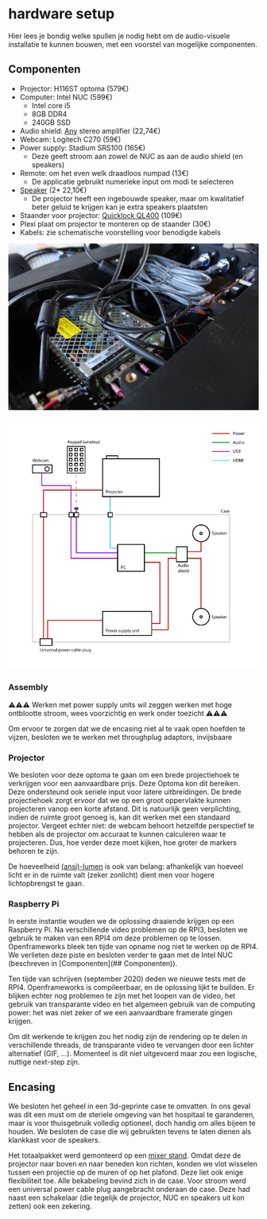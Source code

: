 # hardware setup

Hier lees je bondig welke spullen je nodig hebt om de audio-visuele installatie te kunnen bouwen, met een voorstel van mogelijke componenten.

## Componenten
* Projector:  H116ST optoma (579€)
* Computer: Intel NUC (599€)
  * Intel core i5
  * 8GB DDR4
  * 240GB SSD
* Audio shield: [Any](https://www.adafruit.com/product/1752) stereo amplifier (22,74€)
* Webcam: Logitech C270 (59€)
* Power supply: Stadium SRS100 (165€)
  * Deze geeft stroom aan zowel de NUC as aan de audio shield (en speakers)
* Remote: om het even welk draadloos numpad (13€)
  * De applicatie gebruikt numerieke input om modi te selecteren
* [Speaker](https://benl.rs-online.com/web/p/speaker-drivers/1218639/) (2* 22,10€)
  * De projector heeft een ingebouwde speaker, maar om kwalitatief beter geluid te krijgen kan je extra speakers plaatsten
* Staander voor projector: [Quicklock QL400](https://www.gear4music.be/nl/PA-DJ-and-Verlichting/Quiklok-QL-400-Studio-Locator-Stand-for-Equipment/AEG?origin=product-ads&gclid=EAIaIQobChMIjYqWpLqT7AIVCtd3Ch0fogbVEAQYASABEgL5dvD_BwE) (109€)
* Plexi plaat om projector te monteren op de staander (30€)
* Kabels: zie schematische voorstelling voor benodigde kabels

![Image of inside](images/inside.JPG)


![Image of inside](images/schematic.png)


### Assembly

⚠️⚠️⚠️ Werken met power supply units wil zeggen werken met hoge ontblootte stroom, wees voorzichtig en werk onder toezicht ⚠️⚠️⚠️

Om ervoor te zorgen dat we de encasing niet al te vaak open hoefden te vijzen, besloten we te werken met throughplug adaptors, invijsbaare 

### Projector

We besloten voor deze optoma te gaan om een brede projectiehoek te verkrijgen voor een aanvaardbare prijs. Deze Optoma kon dit bereiken. Deze ondersteund ook seriele input voor latere uitbreidingen.
De brede projectiehoek zorgt ervoor dat we op een groot oppervlakte kunnen projecteren vanop een korte afstand. 
Dit is natuurlijk geen verplichting, indien de ruimte groot genoeg is, kan dit werken met een standaard projector. Vergeet echter niet: de webcam behoort hetzelfde perspectief te hebben als de projector om accuraat te kunnen calculeren waar te projecteren. Dus, hoe verder deze moet kijken, hoe groter de markers behoren te zijn.

De hoeveelheid [(ansi)-lumen](https://nl.wikipedia.org/wiki/Lumen_(eenheid)#:~:text=De%20lumen%20(symbool%3A%20lm),lichtbron%20in%20alle%20richtingen%20uitstraalt.) is ook van belang: afhankelijk van hoeveel licht er in de ruimte valt (zeker zonlicht) dient men voor hogere lichtopbrengst te gaan. 


### Raspberry Pi

In eerste instantie wouden we de oplossing draaiende krijgen op een Raspberry Pi. Na verschillende video problemen op de RPI3, besloten we gebruik te maken van een RPI4 om deze problemen op te lossen. Openframeworks bleek ten tijde van opname nog niet te werken op de RPI4. We verlieten deze piste en besloten verder te gaan met de Intel NUC (beschreven in [Componenten](## Componenten)).

Ten tijde van schrijven (september 2020) deden we nieuwe tests met de RPI4. Openframeworks is compileerbaar, en de oplossing lijkt te builden. Er blijken echter nog problemen te zijn met het loopen van de video, het gebruik van transparante video en het algemeen gebruik van de computing power: het was niet zeker of we een aanvaardbare framerate gingen krijgen. 

Om dit werkende te krijgen zou het nodig zijn de rendering op te delen in verschillende threads, de transparante video te vervangen door een lichter alternatief (GIF, ...). Momenteel is dit niet uitgevoerd maar zou een logische, nuttige next-step zijn.

## Encasing

We besloten het geheel in een 3d-geprinte case te omvatten. In ons geval was dit een must om de steriele omgeving van het hospitaal te garanderen, maar is voor thuisgebruik volledig optioneel, doch handig om alles bijeen te houden. We besloten de case die wij gebruikten tevens te laten dienen als klankkast voor de speakers. 


Het totaalpakket werd gemonteerd op een [mixer stand](https://www.bax-shop.be/nl/19-inch-racks/quiklok-ql-400-desktopstand?gclid=EAIaIQobChMIs6SFkMzG5QIViIxRCh3yJQK5EAQYGCABEgIFMPD_BwE). Omdat deze de projector naar boven en naar beneden kon richten, konden we vlot wisselen tussen een projectie op de muren of op het plafond. Deze liet ook enige flexibiliteit toe. Alle bekabeling bevind zich in de case. Voor stroom werd een universal power cable plug aangebracht onderaan de case. Deze had naast een schakelaar (die tegelijk de projector, NUC en speakers uit kon zetten) ook een zekering. 

